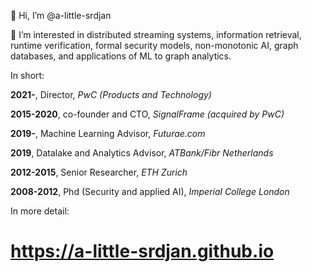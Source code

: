 👋 Hi, I’m @a-little-srdjan

👀 I’m interested in distributed streaming systems, information retrieval, runtime verification, 
formal security models, non-monotonic AI, graph databases, and applications of ML to graph analytics. 

In short:

**2021-**, Director, _PwC (Products and Technology)_

**2015-2020**, co-founder and CTO, _SignalFrame (acquired by PwC)_

**2019-**, Machine Learning Advisor, _Futurae.com_

**2019**, Datalake and Analytics Advisor, _ATBank/Fibr Netherlands_

**2012-2015**, Senior Researcher, _ETH Zurich_

**2008-2012**, Phd (Security and applied AI), _Imperial College London_

In more detail:

# https://a-little-srdjan.github.io
